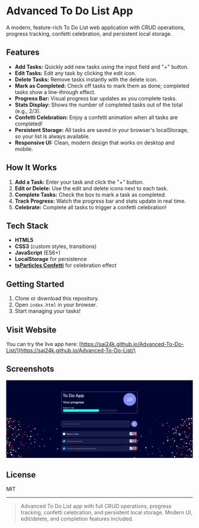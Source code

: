 # Advanced To Do List App

A modern, feature-rich To Do List web application with CRUD operations, progress tracking, confetti celebration, and persistent local storage.

## Features

- **Add Tasks:** Quickly add new tasks using the input field and "+" button.
- **Edit Tasks:** Edit any task by clicking the edit icon.
- **Delete Tasks:** Remove tasks instantly with the delete icon.
- **Mark as Completed:** Check off tasks to mark them as done; completed tasks show a line-through effect.
- **Progress Bar:** Visual progress bar updates as you complete tasks.
- **Stats Display:** Shows the number of completed tasks out of the total (e.g., 2/3).
- **Confetti Celebration:** Enjoy a confetti animation when all tasks are completed!
- **Persistent Storage:** All tasks are saved in your browser's localStorage, so your list is always available.
- **Responsive UI:** Clean, modern design that works on desktop and mobile.

## How It Works

1. **Add a Task:** Enter your task and click the "+" button.
2. **Edit or Delete:** Use the edit and delete icons next to each task.
3. **Complete Tasks:** Check the box to mark a task as completed.
4. **Track Progress:** Watch the progress bar and stats update in real time.
5. **Celebrate:** Complete all tasks to trigger a confetti celebration!

## Tech Stack

- **HTML5**
- **CSS3** (custom styles, transitions)
- **JavaScript** (ES6+)
- **LocalStorage** for persistence
- **[tsParticles Confetti](https://github.com/tsparticles/confetti)** for celebration effect


## Getting Started

1. Clone or download this repository.
2. Open `index.html` in your browser.
3. Start managing your tasks!

## Visit Website

You can try the live app here: [https://sai24k.github.io/Advanced-To-Do-List/](https://sai24k.github.io/Advanced-To-Do-List/)

## Screenshots

![To Do List Screenshot](images/Screenshot.png)

## License

MIT

---

> Advanced To Do List app with full CRUD operations, progress tracking, confetti celebration, and persistent local storage. Modern UI, edit/delete, and completion features included.
